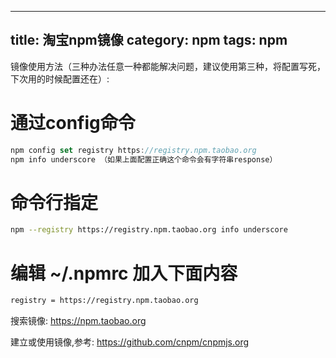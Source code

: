 
---
title:  淘宝npm镜像
category:  npm
tags: npm
---

镜像使用方法（三种办法任意一种都能解决问题，建议使用第三种，将配置写死，下次用的时候配置还在）:

# 通过config命令
```js
npm config set registry https://registry.npm.taobao.org
npm info underscore （如果上面配置正确这个命令会有字符串response）
```
# 命令行指定
```bash
npm --registry https://registry.npm.taobao.org info underscore
```
# 编辑 ~/.npmrc 加入下面内容
```bash
registry = https://registry.npm.taobao.org
```
搜索镜像: https://npm.taobao.org

建立或使用镜像,参考: https://github.com/cnpm/cnpmjs.org